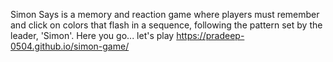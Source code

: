 Simon Says is a memory and reaction game where players must remember and click on colors that flash in a sequence, following the pattern set by the leader, 'Simon'.
Here you go...
let's play   https://pradeep-0504.github.io/simon-game/